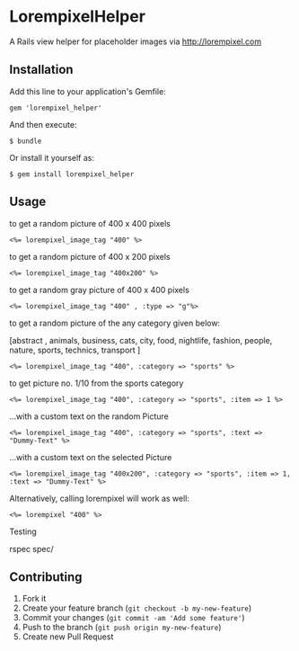 # LorempixelHelper

A Rails view helper for placeholder images via http://lorempixel.com

## Installation

Add this line to your application's Gemfile:

    gem 'lorempixel_helper'

And then execute:

    $ bundle

Or install it yourself as:

    $ gem install lorempixel_helper

## Usage

to get a random picture of 400 x 400 pixels
		
	<%= lorempixel_image_tag "400" %>

to get a random picture of 400 x 200 pixels

	<%= lorempixel_image_tag "400x200" %>

to get a random gray picture of 400 x 400 pixels

	<%= lorempixel_image_tag "400" , :type => "g"%>

to get a random picture of the any category given below: 

[abstract , animals, business, cats, city, food, nightlife, fashion, people, nature, sports, technics, transport ]

	<%= lorempixel_image_tag "400", :category => "sports" %>

to get picture no. 1/10 from the sports category

	<%= lorempixel_image_tag "400", :category => "sports", :item => 1 %>

...with a custom text on the random Picture

	<%= lorempixel_image_tag "400", :category => "sports", :text => "Dummy-Text" %>

...with a custom text on the selected Picture
    
    <%= lorempixel_image_tag "400x200", :category => "sports", :item => 1, :text => "Dummy-Text" %>

Alternatively, calling lorempixel will work as well:

	<%= lorempixel "400" %>

Testing

rspec spec/


## Contributing

1. Fork it
2. Create your feature branch (`git checkout -b my-new-feature`)
3. Commit your changes (`git commit -am 'Add some feature'`)
4. Push to the branch (`git push origin my-new-feature`)
5. Create new Pull Request
